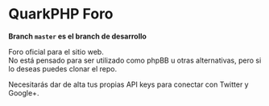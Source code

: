 QuarkPHP Foro
===========

**Branch `master` es el branch de desarrollo**

Foro oficial para el sitio web.  
No está pensado para ser utilizado como phpBB u otras alternativas, pero si lo deseas
puedes clonar el repo.

Necesitarás dar de alta tus propias API keys para conectar con Twitter y Google+.
